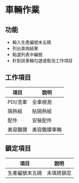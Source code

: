 # 車輛作業

## 功能
* 輸入生產編號末五碼
* 列出查詢結果
* 點選列表中編號
* 針對該車輛勾選或取消工作項目

## 工作項目
| 項目       | 說明         |
| ---------- | ----------- |
| PDI/洗車   | 全車檢測       |
| 隔熱紙     | 貼隔熱紙       |
| 配件      |  安裝配件      |
| 美容鍍膜   |  美容鍍膜車輛      |

## 鎖定項目
| 項目       | 說明         |
| ---------- | ----------- |
| 生產編號末五碼 | 未填將鎖定     |